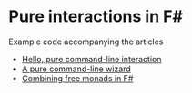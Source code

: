 # Pure interactions in F#

Example code accompanying the articles
- [Hello, pure command-line interaction](http://blog.ploeh.dk/2017/07/11/hello-pure-command-line-interaction)
- [A pure command-line wizard](http://blog.ploeh.dk/2017/07/17/a-pure-command-line-wizard)
- [Combining free monads in F#](http://blog.ploeh.dk/2017/07/31/combining-free-monads-in-f)
